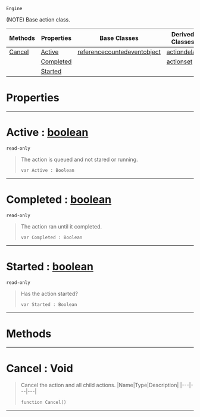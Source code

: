  `Engine`

(NOTE) Base action class.

|Methods|Properties|Base Classes|Derived Classes|
|---|---|---|---|
|[ Cancel](https://github.com/ZilchEngine/ZilchDocs/blob/master/code_reference/class_reference/action.md#cancel-void)|[ Active](https://github.com/ZilchEngine/ZilchDocs/blob/master/code_reference/class_reference/action.md#active-zilch-engine-docum)|[referencecountedeventobject](https://github.com/ZilchEngine/ZilchDocs/blob/master/code_reference/class_reference/referencecountedeventobject.md)|[actiondelay](https://github.com/ZilchEngine/ZilchDocs/blob/master/code_reference/class_reference/actiondelay.md)|
| |[ Completed](https://github.com/ZilchEngine/ZilchDocs/blob/master/code_reference/class_reference/action.md#completed-zilch-engine-do)| |[actionset](https://github.com/ZilchEngine/ZilchDocs/blob/master/code_reference/class_reference/actionset.md)|
| |[ Started](https://github.com/ZilchEngine/ZilchDocs/blob/master/code_reference/class_reference/action.md#started-zilch-engine-docu)| | |


 #  Properties


---  
 #  Active : [boolean](https://github.com/ZilchEngine/ZilchDocs/blob/master/code_reference/nada_base_types/boolean.md)

 `read-only`

> The action is queued and not stared or running.
> ``` lang=cpp, name=Nada
> var Active : Boolean


---  
 #  Completed : [boolean](https://github.com/ZilchEngine/ZilchDocs/blob/master/code_reference/nada_base_types/boolean.md)

 `read-only`

> The action ran until it completed.
> ``` lang=cpp, name=Nada
> var Completed : Boolean


---  
 #  Started : [boolean](https://github.com/ZilchEngine/ZilchDocs/blob/master/code_reference/nada_base_types/boolean.md)

 `read-only`

> Has the action started?
> ``` lang=cpp, name=Nada
> var Started : Boolean


---  
 #  Methods


---  
 #  Cancel : Void

> Cancel the action and all child actions.
> |Name|Type|Description|
> |---|---|---|
> ``` lang=cpp, name=Nada
> function Cancel()
> ``` 


---  
 

 